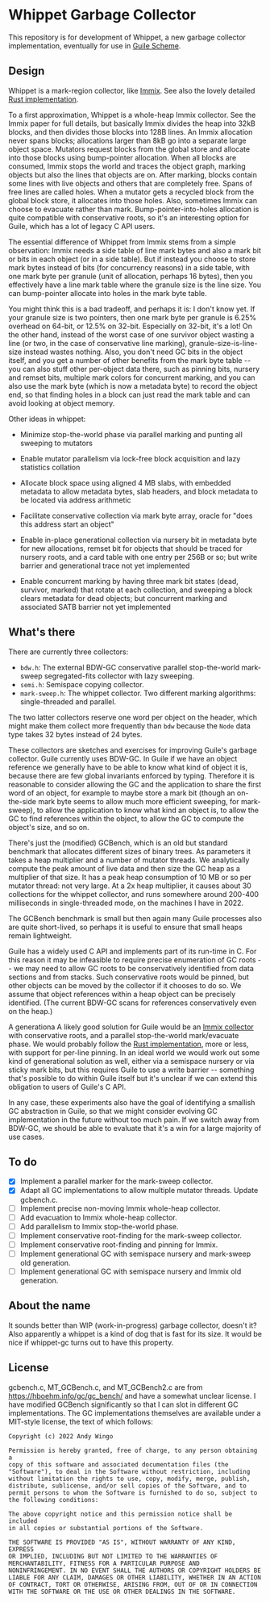 # Whippet Garbage Collector

This repository is for development of Whippet, a new garbage collector
implementation, eventually for use in [Guile
Scheme](https://gnu.org/s/guile).

## Design

Whippet is a mark-region collector, like
[Immix](http://users.cecs.anu.edu.au/~steveb/pubs/papers/immix-pldi-2008.pdf).
See also the lovely detailed [Rust
implementation](http://users.cecs.anu.edu.au/~steveb/pubs/papers/rust-ismm-2016.pdf).

To a first approximation, Whippet is a whole-heap Immix collector.  See
the Immix paper for full details, but basically Immix divides the heap
into 32kB blocks, and then divides those blocks into 128B lines.  An
Immix allocation never spans blocks; allocations larger than 8kB go into
a separate large object space.  Mutators request blocks from the global
store and allocate into those blocks using bump-pointer allocation.
When all blocks are consumed, Immix stops the world and traces the
object graph, marking objects but also the lines that objects are on.
After marking, blocks contain some lines with live objects and others
that are completely free.  Spans of free lines are called holes.  When a
mutator gets a recycled block from the global block store, it allocates
into those holes.  Also, sometimes Immix can choose to evacuate rather
than mark.  Bump-pointer-into-holes allocation is quite compatible with
conservative roots, so it's an interesting option for Guile, which has a
lot of legacy C API users.

The essential difference of Whippet from Immix stems from a simple
observation: Immix needs a side table of line mark bytes and also a mark
bit or bits in each object (or in a side table).  But if instead you
choose to store mark bytes instead of bits (for concurrency reasons) in
a side table, with one mark byte per granule (unit of allocation,
perhaps 16 bytes), then you effectively have a line mark table where the
granule size is the line size.  You can bump-pointer allocate into holes
in the mark byte table.

You might think this is a bad tradeoff, and perhaps it is: I don't know
yet.  If your granule size is two pointers, then one mark byte per
granule is 6.25% overhead on 64-bit, or 12.5% on 32-bit.  Especially on
32-bit, it's a lot!  On the other hand, instead of the worst case of one
survivor object wasting a line (or two, in the case of conservative line
marking), granule-size-is-line-size instead wastes nothing.  Also, you
don't need GC bits in the object itself, and you get a number of other
benefits from the mark byte table -- you can also stuff other per-object
data there, such as pinning bits, nursery and remset bits, multiple mark
colors for concurrent marking, and you can also use the mark byte (which
is now a metadata byte) to record the object end, so that finding holes
in a block can just read the mark table and can avoid looking at object
memory.

Other ideas in whippet:

 * Minimize stop-the-world phase via parallel marking and punting all
   sweeping to mutators

 * Enable mutator parallelism via lock-free block acquisition and lazy
   statistics collation

 * Allocate block space using aligned 4 MB slabs, with embedded metadata
   to allow metadata bytes, slab headers, and block metadata to be
   located via address arithmetic

 * Facilitate conservative collection via mark byte array, oracle for
   "does this address start an object"

 * Enable in-place generational collection via nursery bit in metadata
   byte for new allocations, remset bit for objects that should be
   traced for nursery roots, and a card table with one entry per 256B or
   so; but write barrier and generational trace not yet implemented

 * Enable concurrent marking by having three mark bit states (dead,
   survivor, marked) that rotate at each collection, and sweeping a
   block clears metadata for dead objects; but concurrent marking and
   associated SATB barrier not yet implemented

## What's there

There are currently three collectors:

 - `bdw.h`: The external BDW-GC conservative parallel stop-the-world
   mark-sweep segregated-fits collector with lazy sweeping.
 - `semi.h`: Semispace copying collector.
 - `mark-sweep.h`: The whippet collector.  Two different marking algorithms:
   single-threaded and parallel.

The two latter collectors reserve one word per object on the header,
which might make them collect more frequently than `bdw` because the
`Node` data type takes 32 bytes instead of 24 bytes.

These collectors are sketches and exercises for improving Guile's
garbage collector.  Guile currently uses BDW-GC.  In Guile if we have an
object reference we generally have to be able to know what kind of
object it is, because there are few global invariants enforced by
typing.  Therefore it is reasonable to consider allowing the GC and the
application to share the first word of an object, for example to maybe
store a mark bit (though an on-the-side mark byte seems to allow much
more efficient sweeping, for mark-sweep), to allow the application to
know what kind an object is, to allow the GC to find references within
the object, to allow the GC to compute the object's size, and so on.

There's just the (modified) GCBench, which is an old but standard
benchmark that allocates different sizes of binary trees.  As parameters
it takes a heap multiplier and a number of mutator threads.  We
analytically compute the peak amount of live data and then size the GC
heap as a multiplier of that size.  It has a peak heap consumption of 10
MB or so per mutator thread: not very large.  At a 2x heap multiplier,
it causes about 30 collections for the whippet collector, and runs
somewhere around 200-400 milliseconds in single-threaded mode, on the
machines I have in 2022.

The GCBench benchmark is small but then again many Guile processes also
are quite short-lived, so perhaps it is useful to ensure that small
heaps remain lightweight.

Guile has a widely used C API and implements part of its run-time in C.
For this reason it may be infeasible to require precise enumeration of
GC roots -- we may need to allow GC roots to be conservatively
identified from data sections and from stacks.  Such conservative roots
would be pinned, but other objects can be moved by the collector if it
chooses to do so.  We assume that object references within a heap object
can be precisely identified.  (The current BDW-GC scans for references
conservatively even on the heap.)

A generationa
A likely good solution for Guile would be an [Immix
collector](https://www.cs.utexas.edu/users/speedway/DaCapo/papers/immix-pldi-2008.pdf)
with conservative roots, and a parallel stop-the-world mark/evacuate
phase.  We would probably follow the [Rust
implementation](http://users.cecs.anu.edu.au/~steveb/pubs/papers/rust-ismm-2016.pdf),
more or less, with support for per-line pinning.  In an ideal world we
would work out some kind of generational solution as well, either via a
semispace nursery or via sticky mark bits, but this requires Guile to
use a write barrier -- something that's possible to do within Guile
itself but it's unclear if we can extend this obligation to users of
Guile's C API.

In any case, these experiments also have the goal of identifying a
smallish GC abstraction in Guile, so that we might consider evolving GC
implementation in the future without too much pain.  If we switch away
from BDW-GC, we should be able to evaluate that it's a win for a large
majority of use cases.

## To do

 - [X] Implement a parallel marker for the mark-sweep collector.
 - [X] Adapt all GC implementations to allow multiple mutator threads.
   Update gcbench.c.
 - [ ] Implement precise non-moving Immix whole-heap collector.
 - [ ] Add evacuation to Immix whole-heap collector.
 - [ ] Add parallelism to Immix stop-the-world phase.
 - [ ] Implement conservative root-finding for the mark-sweep collector.
 - [ ] Implement conservative root-finding and pinning for Immix.
 - [ ] Implement generational GC with semispace nursery and mark-sweep
   old generation.
 - [ ] Implement generational GC with semispace nursery and Immix
   old generation.

## About the name

It sounds better than WIP (work-in-progress) garbage collector, doesn't
it?  Also apparently a whippet is a kind of dog that is fast for its
size.  It would be nice if whippet-gc turns out to have this property.

## License

gcbench.c, MT_GCBench.c, and MT_GCBench2.c are from
https://hboehm.info/gc/gc_bench/ and have a somewhat unclear license.  I
have modified GCBench significantly so that I can slot in different GC
implementations.  The GC implementations themselves are available under
a MIT-style license, the text of which follows:

```
Copyright (c) 2022 Andy Wingo

Permission is hereby granted, free of charge, to any person obtaining a
copy of this software and associated documentation files (the
"Software"), to deal in the Software without restriction, including
without limitation the rights to use, copy, modify, merge, publish,
distribute, sublicense, and/or sell copies of the Software, and to
permit persons to whom the Software is furnished to do so, subject to
the following conditions:

The above copyright notice and this permission notice shall be included
in all copies or substantial portions of the Software.

THE SOFTWARE IS PROVIDED "AS IS", WITHOUT WARRANTY OF ANY KIND, EXPRESS
OR IMPLIED, INCLUDING BUT NOT LIMITED TO THE WARRANTIES OF
MERCHANTABILITY, FITNESS FOR A PARTICULAR PURPOSE AND
NONINFRINGEMENT. IN NO EVENT SHALL THE AUTHORS OR COPYRIGHT HOLDERS BE
LIABLE FOR ANY CLAIM, DAMAGES OR OTHER LIABILITY, WHETHER IN AN ACTION
OF CONTRACT, TORT OR OTHERWISE, ARISING FROM, OUT OF OR IN CONNECTION
WITH THE SOFTWARE OR THE USE OR OTHER DEALINGS IN THE SOFTWARE.
```
